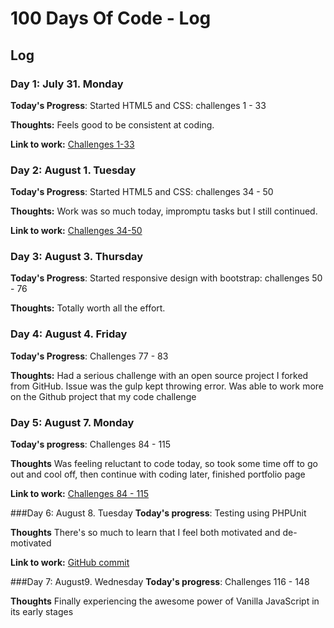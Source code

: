 # 100 Days Of Code - Log


## Log

### Day 1: July 31. Monday

**Today's Progress**: Started HTML5 and CSS: challenges 1 - 33

**Thoughts:** Feels good to be consistent at coding.

**Link to work:** [Challenges 1-33](https://codepen.io/Fucho/projects/public/)

### Day 2: August 1. Tuesday

**Today's Progress**: Started HTML5 and CSS: challenges 34 - 50

**Thoughts:** Work was so much today, impromptu tasks but I still continued.

**Link to work:** [Challenges 34-50](https://codepen.io/Fucho/projects/public/)

### Day 3: August 3. Thursday

**Today's Progress**: Started responsive design with bootstrap: challenges 50 - 76 

**Thoughts:** Totally worth all the effort.

### Day 4: August 4. Friday

**Today's Progress**: Challenges 77 - 83

**Thoughts:** Had a serious challenge with an open source project I forked from GitHub. Issue was the gulp kept throwing error. Was able to work more on the Github project that my code challenge

### Day 5: August 7. Monday

**Today's progress**: Challenges 84 - 115

**Thoughts** Was feeling reluctant to code today, so took some time off to go out and cool off, then continue with coding later, finished portfolio page

**Link to work:** [Challenges 84 - 115](https://codepen.io/Fucho/full/MvpaWJ)

###Day 6: August 8. Tuesday
**Today's progress**: Testing using PHPUnit

**Thoughts** There's so much to learn that I feel both motivated and de-motivated

**Link to work:** [GitHub commit](https://github.com/fmgbeoma/php7/commit/336a2c84d655e10612f5650a49f4bb9644ab30db)

###Day 7: August9. Wednesday
**Today's progress**: Challenges 116 - 148

**Thoughts** Finally experiencing the awesome power of Vanilla JavaScript in its early stages


